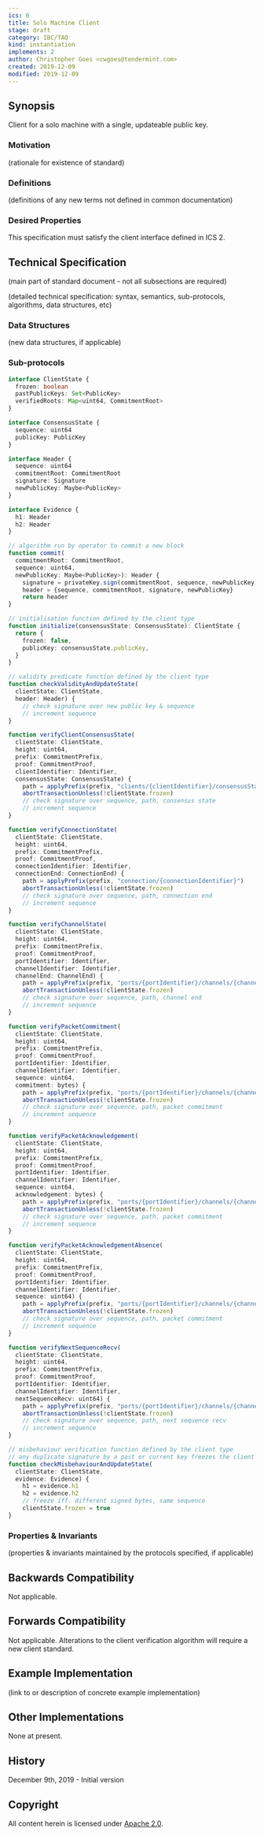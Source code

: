 ```yaml
---
ics: 6
title: Solo Machine Client
stage: draft
category: IBC/TAO
kind: instantiation
implements: 2
author: Christopher Goes <cwgoes@tendermint.com>
created: 2019-12-09
modified: 2019-12-09
---
```


## Synopsis

Client for a solo machine with a single, updateable public key.

### Motivation

(rationale for existence of standard)

### Definitions

(definitions of any new terms not defined in common documentation)

### Desired Properties

This specification must satisfy the client interface defined in ICS 2.

## Technical Specification

(main part of standard document - not all subsections are required)

(detailed technical specification: syntax, semantics, sub-protocols, algorithms, data structures, etc)

### Data Structures

(new data structures, if applicable)

### Sub-protocols

```typescript
interface ClientState {
  frozen: boolean
  pastPublicKeys: Set<PublicKey>
  verifiedRoots: Map<uint64, CommitmentRoot>
}

interface ConsensusState {
  sequence: uint64
  publicKey: PublicKey
}

interface Header {
  sequence: uint64
  commitmentRoot: CommitmentRoot
  signature: Signature
  newPublicKey: Maybe<PublicKey>
}

interface Evidence {
  h1: Header
  h2: Header
}

// algorithm run by operator to commit a new block
function commit(
  commitmentRoot: CommitmentRoot,
  sequence: uint64,
  newPublicKey: Maybe<PublicKey>): Header {
    signature = privateKey.sign(commitmentRoot, sequence, newPublicKey)
    header = {sequence, commitmentRoot, signature, newPublicKey}
    return header
}

// initialisation function defined by the client type
function initialize(consensusState: ConsensusState): ClientState {
  return {
    frozen: false,
    publicKey: consensusState.publicKey,
  }
}

// validity predicate function defined by the client type
function checkValidityAndUpdateState(
  clientState: ClientState,
  header: Header) {
    // check signature over new public key & sequence
    // increment sequence
}

function verifyClientConsensusState(
  clientState: ClientState,
  height: uint64,
  prefix: CommitmentPrefix,
  proof: CommitmentProof,
  clientIdentifier: Identifier,
  consensusState: ConsensusState) {
    path = applyPrefix(prefix, "clients/{clientIdentifier}/consensusState")
    abortTransactionUnless(!clientState.frozen)
    // check signature over sequence, path, consensus state
    // increment sequence
}

function verifyConnectionState(
  clientState: ClientState,
  height: uint64,
  prefix: CommitmentPrefix,
  proof: CommitmentProof,
  connectionIdentifier: Identifier,
  connectionEnd: ConnectionEnd) {
    path = applyPrefix(prefix, "connection/{connectionIdentifier}")
    abortTransactionUnless(!clientState.frozen)
    // check signature over sequence, path, connection end
    // increment sequence
}

function verifyChannelState(
  clientState: ClientState,
  height: uint64,
  prefix: CommitmentPrefix,
  proof: CommitmentProof,
  portIdentifier: Identifier,
  channelIdentifier: Identifier,
  channelEnd: ChannelEnd) {
    path = applyPrefix(prefix, "ports/{portIdentifier}/channels/{channelIdentifier}")
    abortTransactionUnless(!clientState.frozen)
    // check signature over sequence, path, channel end
    // increment sequence
}

function verifyPacketCommitment(
  clientState: ClientState,
  height: uint64,
  prefix: CommitmentPrefix,
  proof: CommitmentProof,
  portIdentifier: Identifier,
  channelIdentifier: Identifier,
  sequence: uint64,
  commitment: bytes) {
    path = applyPrefix(prefix, "ports/{portIdentifier}/channels/{channelIdentifier}/packets/{sequence}")
    abortTransactionUnless(!clientState.frozen)
    // check signature over sequence, path, packet commitment
    // increment sequence
}

function verifyPacketAcknowledgement(
  clientState: ClientState,
  height: uint64,
  prefix: CommitmentPrefix,
  proof: CommitmentProof,
  portIdentifier: Identifier,
  channelIdentifier: Identifier,
  sequence: uint64,
  acknowledgement: bytes) {
    path = applyPrefix(prefix, "ports/{portIdentifier}/channels/{channelIdentifier}/acknowledgements/{sequence}")
    abortTransactionUnless(!clientState.frozen)
    // check signature over sequence, path, packet commitment
    // increment sequence
}

function verifyPacketAcknowledgementAbsence(
  clientState: ClientState,
  height: uint64,
  prefix: CommitmentPrefix,
  proof: CommitmentProof,
  portIdentifier: Identifier,
  channelIdentifier: Identifier,
  sequence: uint64) {
    path = applyPrefix(prefix, "ports/{portIdentifier}/channels/{channelIdentifier}/acknowledgements/{sequence}")
    abortTransactionUnless(!clientState.frozen)
    // check signature over sequence, path, packet commitment
    // increment sequence
}

function verifyNextSequenceRecv(
  clientState: ClientState,
  height: uint64,
  prefix: CommitmentPrefix,
  proof: CommitmentProof,
  portIdentifier: Identifier,
  channelIdentifier: Identifier,
  nextSequenceRecv: uint64) {
    path = applyPrefix(prefix, "ports/{portIdentifier}/channels/{channelIdentifier}/nextSequenceRecv")
    abortTransactionUnless(!clientState.frozen)
    // check signature over sequence, path, next sequence recv
    // increment sequence
}

// misbehaviour verification function defined by the client type
// any duplicate signature by a past or current key freezes the client
function checkMisbehaviourAndUpdateState(
  clientState: ClientState,
  evidence: Evidence) {
    h1 = evidence.h1
    h2 = evidence.h2
    // freeze iff. different signed bytes, same sequence
    clientState.frozen = true
}
```

### Properties & Invariants

(properties & invariants maintained by the protocols specified, if applicable)

## Backwards Compatibility

Not applicable.

## Forwards Compatibility

Not applicable. Alterations to the client verification algorithm will require a new client standard.

## Example Implementation

(link to or description of concrete example implementation)

## Other Implementations

None at present.

## History

December 9th, 2019 - Initial version

## Copyright

All content herein is licensed under [Apache 2.0](https://www.apache.org/licenses/LICENSE-2.0).
